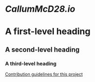 # *CallumMcD28.io*




# A first-level heading
## A second-level heading
### A third-level heading


[Contribution guidelines for this project](docs/HOME.md)
